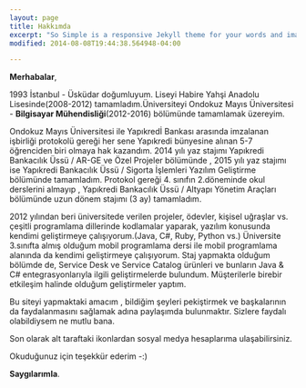 ```yaml
---
layout: page
title: Hakkımda
excerpt: "So Simple is a responsive Jekyll theme for your words and images."
modified: 2014-08-08T19:44:38.564948-04:00

---
```


**Merhabalar**,

1993 İstanbul - Üsküdar doğumluyum. Liseyi Habire Yahşi Anadolu Lisesinde(2008-2012) tamamladım.Üniversiteyi Ondokuz Mayıs Üniversitesi - **Bilgisayar Mühendisliği**(2012-2016) bölümünde tamamlamak üzereyim.

Ondokuz Mayıs Üniversitesi ile Yapıkredİ Bankası arasında imzalanan işbirliği protokolü gereği her sene Yapıkredi bünyesine alınan 5-7 öğrenciden biri olmaya hak kazandım.
2014 yılı yaz stajımı Yapıkredi Bankacılık Üssü / AR-GE ve Özel Projeler bölümünde , 2015 yılı yaz stajımı ise Yapıkredi Bankacılık Üssü / Sigorta İşlemleri Yazılım Geliştirme bölümünde tamamladım.
Protokol gereği 4. sınıfın 2.döneminde okul derslerini almayıp , Yapıkredi Bankacılık Üssü / Altyapı Yönetim Araçları bölümünde uzun dönem stajımı (3 ay) tamamladım.

2012 yılından beri üniversitede verilen projeler, ödevler, kişisel uğraşlar vs. çeşitli programlama dillerinde kodlamalar yaparak, yazılım konusunda kendimi geliştirmeye çalışıyorum.(Java, C#, Ruby, Python vs.)
Üniversite 3.sınıfta almış olduğum mobil programlama dersi ile mobil programlama alanında da kendimi geliştirmeye çalışıyorum.
Staj yapmakta olduğum bölümde de, Service Desk ve Service Catalog ürünleri ve bunların Java & C# entegrasyonlarıyla ilgili geliştirmelerde bulundum. Müşterilerle birebir etkileşim halinde olduğum geliştirmeler yaptım.

Bu siteyi yapmaktaki amacım , bildiğim şeyleri pekiştirmek ve başkalarının da faydalanmasını sağlamak adına paylaşımda bulunmaktır. Sizlere faydalı olabildiysem ne mutlu bana.

Son olarak alt taraftaki ikonlardan sosyal medya hesaplarıma ulaşabilirsiniz.

Okuduğunuz için teşekkür ederim -:)

**Saygılarımla**.




[^1]: Example: *domain.com/category-name/post-title*
